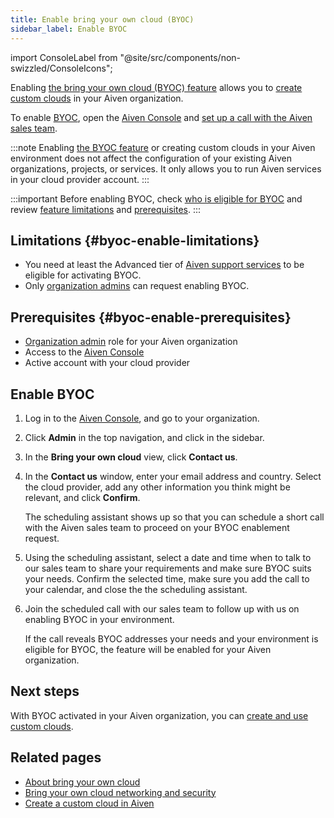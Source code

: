 ```yaml
---
title: Enable bring your own cloud (BYOC)
sidebar_label: Enable BYOC
---
```


import ConsoleLabel from "@site/src/components/non-swizzled/ConsoleIcons";

Enabling [the bring your own cloud (BYOC) feature](/docs/platform/concepts/byoc) allows you to [create custom clouds](/docs/platform/howto/byoc/create-cloud/create-custom-cloud) in your Aiven organization.

To enable [BYOC](/docs/platform/concepts/byoc), open the
[Aiven Console](https://console.aiven.io/) and
[set up a call with the Aiven sales team](/docs/platform/howto/byoc/enable-byoc#enable-byoc).

:::note
Enabling [the BYOC feature](/docs/platform/concepts/byoc) or creating custom
clouds in your Aiven environment does not affect the configuration of your
existing Aiven organizations, projects, or services. It only allows you to run Aiven
services in your cloud provider account.
:::

:::important
Before enabling BYOC, check
[who is eligible for BYOC](/docs/platform/concepts/byoc#who-is-eligible-for-byoc) and review
[feature limitations](/docs/platform/howto/byoc/enable-byoc#byoc-enable-limitations) and
[prerequisites](/docs/platform/howto/byoc/enable-byoc#byoc-enable-prerequisites).
:::

## Limitations {#byoc-enable-limitations}

-   You need at least the Advanced tier of
    [Aiven support services](https://aiven.io/support-services) to be eligible for
    activating BYOC.
-   Only [organization admins](/docs/platform/concepts/permissions#organization-roles-and-permissions)
    can request enabling BYOC.

## Prerequisites {#byoc-enable-prerequisites}

-   [Organization admin](/docs/platform/concepts/permissions#organization-roles-and-permissions)
    role for your Aiven organization
-   Access to the [Aiven Console](https://console.aiven.io/)
-   Active account with your cloud provider

## Enable BYOC

1.  Log in to the [Aiven Console](https://console.aiven.io/), and go to your organization.
1.  Click **Admin** in the top navigation, and click <ConsoleLabel name="bringyourowncloud"/>
    in the sidebar.
1.  In the **Bring your own cloud** view, click **Contact us**.
1.  In the **Contact us** window, enter your email address and country.
    Select the cloud provider, add any other information
    you think might be relevant, and click **Confirm**.

    The scheduling assistant shows up so that you can schedule a short
    call with the Aiven sales team to proceed on your BYOC enablement
    request.
1.  Using the scheduling assistant, select a date and time when to talk to our sales team
    to share your requirements and make sure BYOC suits your needs. Confirm the selected
    time, make sure you add the call to your calendar, and close the the scheduling
    assistant.
1.  Join the scheduled call with our sales team to follow up with us
    on enabling BYOC in your environment.

    If the call reveals BYOC addresses your needs and your environment
    is eligible for BYOC, the feature will be enabled for your Aiven
    organization.

## Next steps

With BYOC activated in your Aiven organization, you can
[create and use custom clouds](/docs/platform/howto/byoc/create-cloud/create-custom-cloud).

## Related pages

-   [About bring your own cloud](/docs/platform/concepts/byoc)
-   [Bring your own cloud networking and security](/docs/platform/howto/byoc/networking-security)
-   [Create a custom cloud in Aiven](/docs/platform/howto/byoc/create-cloud/create-custom-cloud)

